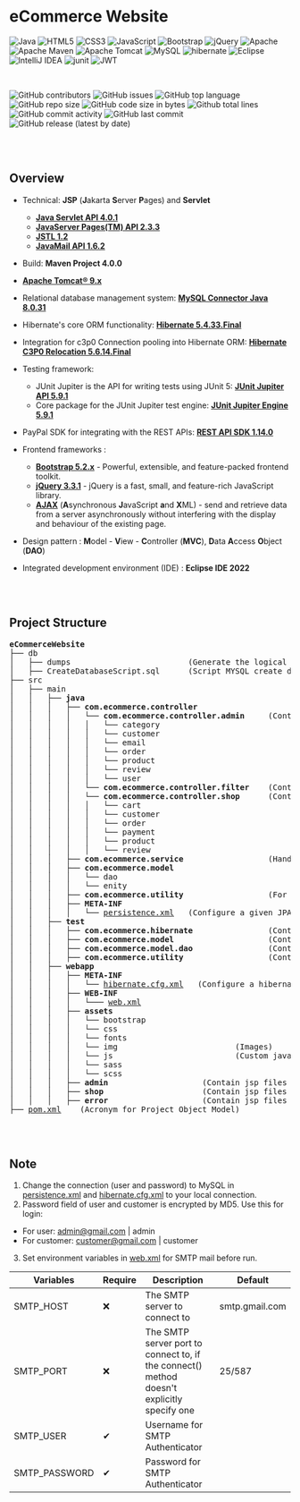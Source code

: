 # eCommerce Website

![Java](https://img.shields.io/badge/java-%23ED8B00.svg?style=for-the-badge&logo=java&logoColor=white)
![HTML5](https://img.shields.io/badge/html5-%23E34F26.svg?style=for-the-badge&logo=html5&logoColor=white)
![CSS3](https://img.shields.io/badge/css3-%231572B6.svg?style=for-the-badge&logo=css3&logoColor=white)
![JavaScript](https://img.shields.io/badge/javascript-%23323330.svg?style=for-the-badge&logo=javascript&logoColor=%23F7DF1E)
![Bootstrap](https://img.shields.io/badge/bootstrap-%23563D7C.svg?style=for-the-badge&logo=bootstrap&logoColor=white)
![jQuery](https://img.shields.io/badge/jquery-%230769AD.svg?style=for-the-badge&logo=jquery&logoColor=white)
![Apache](https://img.shields.io/badge/apache-%23D42029.svg?style=for-the-badge&logo=apache&logoColor=white)
![Apache Maven](https://img.shields.io/badge/Apache%20Maven-C71A36?style=for-the-badge&logo=Apache%20Maven&logoColor=white)
![Apache Tomcat](https://img.shields.io/badge/apache%20tomcat-%23F8DC75.svg?style=for-the-badge&logo=apache-tomcat&logoColor=black)
![MySQL](https://img.shields.io/badge/mysql-%2300f.svg?style=for-the-badge&logo=mysql&logoColor=white)
![hibernate](https://img.shields.io/badge/hibernate-%20brightgreen.svg?&style=for-the-badge&logo=hibernate&logoColor=white)
![Eclipse](https://img.shields.io/badge/Eclipse-FE7A16.svg?style=for-the-badge&logo=Eclipse&logoColor=white)
![IntelliJ IDEA](https://img.shields.io/badge/IntelliJIDEA-000000.svg?style=for-the-badge&logo=intellij-idea&logoColor=white)
![junit](https://img.shields.io/badge/junit-%20yellowgreen.svg?&style=for-the-badge&logo=junit&logoColor=white)
![JWT](https://img.shields.io/badge/JWT-black?style=for-the-badge&logo=JSON%20web%20tokens)

<br>

![GitHub contributors](https://img.shields.io/github/contributors/phuongnt-git/ecommerce-website)
![GitHub issues](https://img.shields.io/github/issues/phuongnt-git/ecommerce-website?color=red)
![GitHub top language](https://img.shields.io/github/languages/top/phuongnt-git/ecommerce-website?color=cyan)
![GitHub repo size](https://img.shields.io/github/repo-size/phuongnt-git/ecommerce-website)
![GitHub code size in bytes](https://img.shields.io/github/languages/code-size/phuongnt-git/ecommerce-website)
![Github total lines](https://sloc.xyz/github/phuongnt-git/ecommerce-website)
![GitHub commit activity](https://img.shields.io/github/commit-activity/m/phuongnt-git/ecommerce-website?color=g)
![GitHub last commit](https://img.shields.io/github/last-commit/phuongnt-git/ecommerce-website?color=yellow)
![GitHub release (latest by date)](https://img.shields.io/github/v/release/phuongnt-git/ecommerce-website)

<br>
<br>

## Overview

- Technical: **JSP** (**J**akarta **S**erver **P**ages) and **Servlet**
  - [**Java Servlet API 4.0.1**](https://mvnrepository.com/artifact/javax.servlet/javax.servlet-api/4.0.1)
  - [**JavaServer Pages(TM) API 2.3.3**](https://mvnrepository.com/artifact/javax.servlet.jsp/javax.servlet.jsp-api)
  - [**JSTL 1.2**](https://mvnrepository.com/artifact/javax.servlet/jstl/1.2)
  - [**JavaMail API 1.6.2**](https://mvnrepository.com/artifact/com.sun.mail/javax.mail/1.6.2)
- Build: **Maven Project 4.0.0**
- [**Apache Tomcat® 9.x**](https://tomcat.apache.org/download-90.cgi)
- Relational database management system: [**MySQL Connector Java 8.0.31**](https://mvnrepository.com/artifact/mysql/mysql-connector-java/8.0.31)
- Hibernate's core ORM functionality: [**Hibernate 5.4.33.Final**](https://mvnrepository.com/artifact/org.hibernate/hibernate-core/6.1.5.Final)
- Integration for c3p0 Connection pooling into Hibernate ORM: [**Hibernate C3P0 Relocation 5.6.14.Final**](https://mvnrepository.com/artifact/org.hibernate/hibernate-c3p0/5.6.14.Final)

- Testing framework:
  - JUnit Jupiter is the API for writing tests using JUnit 5: [**JUnit Jupiter API 5.9.1**](https://mvnrepository.com/artifact/org.junit.jupiter/junit-jupiter-api/5.9.1)
  - Core package for the JUnit Jupiter test engine: [**JUnit Jupiter Engine 5.9.1**](https://mvnrepository.com/artifact/org.junit.jupiter/junit-jupiter-engine/5.9.1)

- PayPal SDK for integrating with the REST APIs: [**REST API SDK 1.14.0**](https://mvnrepository.com/artifact/com.paypal.sdk/rest-api-sdk/1.14.0)


- Frontend frameworks :
  - [**Bootstrap 5.2.x**](https://getbootstrap.com/) - Powerful, extensible, and feature-packed frontend toolkit.
  - [**jQuery 3.3.1**](https://jquery.com/) - jQuery is a fast, small, and feature-rich JavaScript library.
  - [**AJAX**]() (**A**synchronous **J**avaScript **a**nd **X**ML) - send and retrieve data from a server
      asynchronously without interfering with the display and behaviour of the existing page.

- Design pattern : **M**odel - **V**iew - **C**ontroller (**MVC**), **D**ata **A**ccess **O**bject (**DAO**)
- Integrated development environment (IDE) : **Eclipse IDE 2022**

<br>
<br>

## Project Structure

<pre>
<b>eCommerceWebsite</b>
├── db
│   ├── dumps                         (Generate the logical backup of the MySQL database)
│   ├── CreateDatabaseScript.sql      (Script MYSQL create database)
├── src
│   ├── main
│   │   ├── <b>java</b>
│   │   │   ├── <b>com.ecommerce.controller</b>
│   │   │   │   └── <b>com.ecommerce.controller.admin</b>     (Controller for admin page)
│   │   │   │   │   └── category                              (Contains navigation servlets for category module)
│   │   │   │   │   └── customer                              (Contains navigation servlets for customer module)
│   │   │   │   │   └── email                                 (Contains navigation servlets for email module)
│   │   │   │   │   └── order                                 (Contains navigation servlets for order module)
│   │   │   │   │   └── product                               (Contains navigation servlets for product module)
│   │   │   │   │   └── review                                (Contains navigation servlets for review module)
│   │   │   │   │   └── user                                  (Contains navigation servlets for user module)
│   │   │   │   └── <b>com.ecommerce.controller.filter</b>    (Contains filters that check access from specific URLs.)
│   │   │   │   └── <b>com.ecommerce.controller.shop</b>      (Controller for shop page)
│   │   │   │   │   └── cart                                  (Contains navigation servlets for cart module)
│   │   │   │   │   └── customer                              (Contains navigation servlets for customer module)
│   │   │   │   │   └── order                                 (Contains navigation servlets for order module)
│   │   │   │   │   └── payment                               (Contains navigation servlets for payment module)
│   │   │   │   │   └── product                               (Contains navigation servlets for product module)
│   │   │   │   │   └── review                                (Contains navigation servlets for review module)
│   │   │   ├── <b>com.ecommerce.service</b>                  (Handle business logic for controller)
│   │   │   ├── <b>com.ecommerce.model</b>
│   │   │   │   └── dao                                       (Consists of Entity access classes)
│   │   │   │   └── enity                                     (Classes for connecting to databases)
│   │   │   ├── <b>com.ecommerce.utility</b>                  (For common extracted method)
│   │   │   ├── <b>META-INF</b>
│   │   │   │   └── <a href="./eCommerceWebsite/src/main/java/META-INF/persistence.xml" target="_blank">persistence.xml</a>   (Configure a given JPA Persistence Unit)
│   │   ├── <b>test</b>
│   │   │   ├── <b>com.ecommerce.hibernate</b>                (Contains all of Hibernate's reverse entity classes)
│   │   │   ├── <b>com.ecommerce.model</b>                    (Contains JUnit Test Case for model classes)
│   │   │   ├── <b>com.ecommerce.model.dao</b>                (Contains JUnit Test Case for DAO classes)
│   │   │   ├── <b>com.ecommerce.utility</b>                  (Contains test class for common utility class)
│   │   ├── <b>webapp</b>
│   │   │   ├── <b>META-INF</b>
│   │   │   │   └── <a href="./eCommerceWebsite/src/main/webapp/META-INF/hibernate.cfg.xml" target="_blank">hibernate.cfg.xml</a>   (Configure a hibernate)
│   │   │   ├── <b>WEB-INF</b>
│   │   │   │   └─── <a href="./eCommerceWebsite/src/main/webapp/WEB-INF/web.xml" target="_blank">web.xml</a>
│   │   │   ├── <b>assets</b>
│   │   │   │   └── bootstrap
│   │   │   │   └── css
│   │   │   │   └── fonts
│   │   │   │   └── img                         (Images)
│   │   │   │   └── js                          (Custom javascript and jQuery)
│   │   │   │   └── sass
│   │   │   │   └── scss
│   │   │   ├── <b>admin</b>                    (Contain jsp files for admin's user interface)
│   │   │   ├── <b>shop</b>                     (Contain jsp files for shop's user interface)
│   │   │   ├── <b>error</b>                    (Contain jsp files for friendly error's user interface)
├── <a href="./eCommerceWebsite/pom.xml" target="_blank">pom.xml</a>    (Acronym for Project Object Model)
</pre>

<br>
<br>

<!-- # How to run

1. Download [Eclipse Installer](https://www.eclipse.org/downloads/packages/) and setup Eclipse IDE for Enterprise Java and Web Developers.
2. Download and setup [MySQL Community Server](https://dev.mysql.com/downloads/mysql/) and [MySQL Workbench](https://dev.mysql.com/downloads/workbench/).
3. Download this repo.
4. Execute CreateDatabaseScript.sql.
5. MySQL Workbench -> Server -> Data Import -> Import from Dump Project Folder -> ... -> Select Database Objects to Import -> Start Import.
6. Eclipse -> File -> Open Projects from File System... -> Directory... -> "Choose the path of this repo folder" -> Finish.
7. Wait for Maven setup and download all neccessary .jar from pom.xml.
8. Restart Eclipse.
9. Setup [Apache Tomcat](https://tomcat.apache.org/).
10. Click eCommerceWebsite -> Run As -> Run on Server -> Setup and enjoy ☺️ . -->

## Note

1. Change the connection (user and password) to MySQL in <a href="./eCommerceWebsite/src/main/java/META-INF/persistence.xml" target="_blank">persistence.xml</a> and <a href="./eCommerceWebsite/src/main/webapp/META-INF/hibernate.cfg.xml" target="_blank">hibernate.cfg.xml</a> to your local connection.
2. Password field of user and customer is encrypted by MD5. Use this for login:

- For user: admin@gmail.com | admin
- For customer: customer@gmail.com | customer

3. Set environment variables in <a href="./eCommerceWebsite/src/main/webapp/WEB-INF/web.xml" target="_blank">web.xml</a> for SMTP mail before run.

|Variables       |Require |Description                                                                               |Default         |
|----------------|--------|------------------------------------------------------------------------------------------|----------------|
|SMTP_HOST       |❌     |The SMTP server to connect to                                                             |smtp.gmail.com  |
|SMTP_PORT       |❌     |The SMTP server port to connect to, if the connect() method doesn't explicitly specify one|25/587         |
|SMTP_USER       |✔      |Username for SMTP Authenticator                                                           |                |
|SMTP_PASSWORD   |✔      |Password for SMTP Authenticator                                                           |                |
